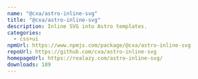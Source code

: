 ```yaml
---
name: "@cxa/astro-inline-svg"
title: "@cxa/astro-inline-svg"
description: Inline SVG into Astro templates.
categories:
  - css+ui
npmUrl: https://www.npmjs.com/package/@cxa/astro-inline-svg
repoUrl: https://github.com/cxa/astro-inline-svg
homepageUrl: https://realazy.com/astro-inline-svg/
downloads: 189
---
```

